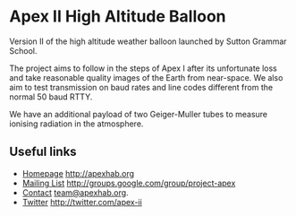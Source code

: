 # Apex II High Altitude Balloon

Version II of the high altitude weather balloon launched by Sutton Grammar School.  

The project aims to follow in the steps of Apex I after its unfortunate loss and take reasonable quality images of the Earth from near-space. We also aim to test transmission on baud rates and line codes different from the normal 50 baud RTTY.  

We have an additional payload of two Geiger-Muller tubes to measure ionising radiation in the atmosphere.  

## Useful links

* [Homepage](http://apexhab.org) http://apexhab.org
* [Mailing List](http://groups.google.com/group/project-apex) http://groups.google.com/group/project-apex
* [Contact](mailto:team@apexhab.org) team@apexhab.org.
* [Twitter](http://twitter.com/apex_ii) http://twitter.com/apex-ii

